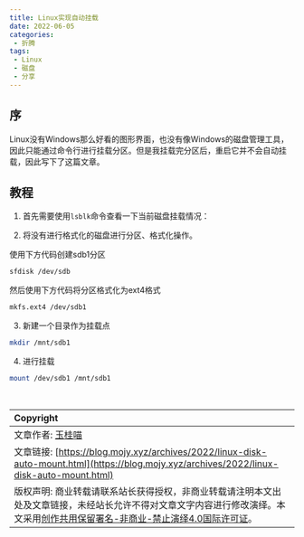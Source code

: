 ```yaml
---
title: Linux实现自动挂载
date: 2022-06-05
categories:
 - 折腾
tags:
 - Linux
 - 磁盘
 - 分享
---
```


## 序

Linux没有Windows那么好看的图形界面，也没有像Windows的磁盘管理工具，因此只能通过命令行进行挂载分区。但是我挂载完分区后，重启它并不会自动挂载，因此写下了这篇文章。

## 教程

1. 首先需要使用<code>lsblk</code>命令查看一下当前磁盘挂载情况：

2. 将没有进行格式化的磁盘进行分区、格式化操作。

使用下方代码创建sdb1分区

``` sh
sfdisk /dev/sdb
```

然后使用下方代码将分区格式化为ext4格式

``` sh
mkfs.ext4 /dev/sdb1
```

3. 新建一个目录作为挂载点

``` sh
mkdir /mnt/sdb1
```

4. 进行挂载

``` sh
mount /dev/sdb1 /mnt/sdb1
```

<br>

| Copyright |
| :-----|
| 文章作者: <a href="mailto:abcd2890000456@126.com">玉桂喵</a> |
| 文章链接: [https://blog.mojy.xyz/archives/2022/linux-disk-auto-mount.html](https://blog.mojy.xyz/archives/2022/linux-disk-auto-mount.html) |
| 版权声明: 商业转载请联系站长获得授权，非商业转载请注明本文出处及文章链接，未经站长允许不得对文章文字内容进行修改演绎。本文采用[创作共用保留署名-非商业-禁止演绎4.0国际许可证](https://creativecommons.org/licenses/by-nc-nd/4.0/)。 |
